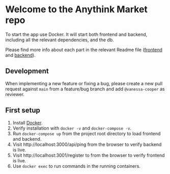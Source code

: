 # Welcome to the Anythink Market repo

To start the app use Docker. It will start both frontend and backend, including all the relevant dependencies, and the db.

Please find more info about each part in the relevant Readme file ([frontend](frontend/readme.md) and [backend](backend/README.md)).

## Development

When implementing a new feature or fixing a bug, please create a new pull request against `main` from a feature/bug branch and add `@vanessa-cooper` as reviewer.

## First setup
1. Install [Docker](https://docs.docker.com/get-docker/).
2. Verify installation with `docker -v` and `docker-compose -v`.
3. Run `docker-compose up` from the project root directory to load frontend and backend.
4. Visit http://localhost:3000/api/ping from the browser to verify backend is live.
5. Visit http://localhost:3001/register to from the browser to verify frontend is live.
6. Use `docker exec` to run commands in the running containers.
